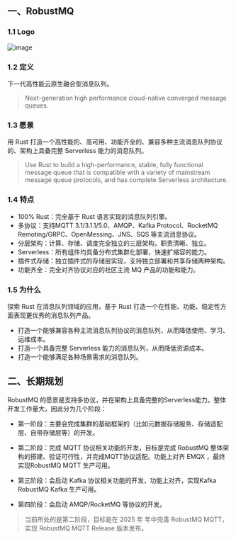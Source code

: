 ## 一、RobustMQ
### 1.1 Logo
![image](https://uploader.shimo.im/f/edIiOkJ79eEBngLX.png!thumbnail?accessToken=eyJhbGciOiJIUzI1NiIsImtpZCI6ImRlZmF1bHQiLCJ0eXAiOiJKV1QifQ.eyJleHAiOjE3NDIzNTc4NTEsImZpbGVHVUlEIjoiRWUzMm1FbGFlZWhaejlBMiIsImlhdCI6MTc0MjM1NzU1MSwiaXNzIjoidXBsb2FkZXJfYWNjZXNzX3Jlc291cmNlIiwicGFhIjoiYWxsOmFsbDoiLCJ1c2VySWQiOjQxNTIyNzgwfQ.6xsFSqx8WnH7_y1NhfiSDDIgc-ayAwqNm6DzeNyV5kk)

### 1.2 定义
下一代高性能云原生融合型消息队列。
> Next-generation high performance cloud-native converged message queues.

### 1.3 愿景

用 Rust 打造一个高性能的、高可用、功能齐全的、兼容多种主流消息队列协议的、架构上具备完整 Serverless 能力的消息队列。

> Use Rust to build a high-performance, stable, fully functional message queue that is compatible with a variety of mainstream message queue protocols, and has complete Serverless architecture.

### 1.4 特点
- 100% Rust：完全基于 Rust 语言实现的消息队列引擎。
- 多协议：支持MQTT 3.1/3.1.1/5.0、AMQP、Kafka Protocol、RocketMQ Remoting/GRPC、OpenMessing、JNS、SQS 等主流消息协议。
- 分层架构：计算、存储、调度完全独立的三层架构，职责清晰、独立。
- Serverless：所有组件均具备分布式集群化部署，快速扩缩容的能力。
- 插件式存储：独立插件式的存储层实现，支持独立部署和共享存储两种架构。
- 功能齐全：完全对齐协议对应的社区主流 MQ 产品的功能和能力。

### 1.5 为什么
探索 Rust 在消息队列领域的应用，基于 Rust 打造一个在性能、功能、稳定性方面表现更优秀的消息队列产品。
- 打造一个能够兼容各种主流消息队列协议的消息队列，从而降低使用、学习、运维成本。
- 打造一个具备完整 Serverless 能力的消息队列，从而降低资源成本。
- 打造一个能够满足各种场景需求的消息队列。


## 二、长期规划
RobustMQ 的愿景是支持多协议，并在架构上具备完整的Serverless能力。整体开发工作量大，因此分为几个阶段：

- 第一阶段：主要会完成集群的基础框架的（比如元数据存储服务、存储适配层、自带存储层等）的开发。

- 第二阶段：完成 MQTT 协议相关功能的开发，目标是完成 RobustMQ 整体架构的搭建、验证可行性，并完成MQTT协议适配。功能上对齐 EMQX ，最终实现RobustMQ MQTT 生产可用。

- 第三阶段：会启动 Kafka 协议相关功能的开发，功能上对齐，实现Kafka RobustMQ Kafka 生产可用。

- 第四阶段：会启动 AMQP/RocketMQ 等协议的开发。

> 当前所处的是第二阶段，目标是在 2025 年 年中完善 RobustMQ MQTT，实现 RobustMQ MQTT Release 版本发布。
